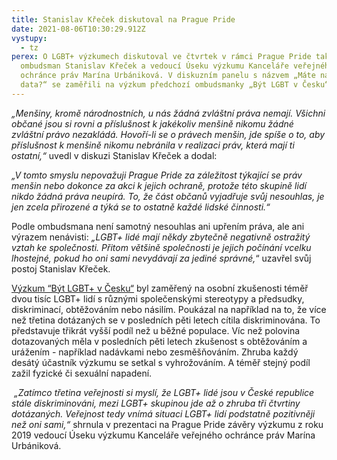 ```yaml
---
title: Stanislav Křeček diskutoval na Prague Pride
date: 2021-08-06T10:30:29.912Z
vystupy:
  - tz
perex: O LGBT+ výzkumech diskutoval ve čtvrtek v rámci Prague Pride také
  ombudsman Stanislav Křeček a vedoucí Úseku výzkumu Kanceláře veřejného
  ochránce práv Marína Urbániková. V diskuzním panelu s názvem „Máte na to
  data?“ se zaměřili na výzkum předchozí ombudsmanky „Být LGBT v Česku“.
---
```

<p><em>&bdquo;Menšiny, kromě národnostních, u nás žádná zvláštní práva nemají. Všichni občané jsou si rovni a příslušnost k jakékoliv menšině nikomu žádné zvláštní právo nezakládá. Hovoří-li se o právech menšin, jde spíše o to, aby příslušnost k menšině nikomu nebránila v realizaci práv, která mají ti ostatní,&ldquo; </em>uvedl v&nbsp;diskuzi Stanislav Křeček a dodal:</p>

<p><em>&bdquo;V tomto smyslu nepovažuji Prague Pride za záležitost týkající se práv menšin nebo dokonce za akci k jejich ochraně, protože této skupině lidí nikdo žádná práva neupírá. To, že část občanů vyjadřuje svůj nesouhlas, je jen zcela přirozené a týká se to ostatně každé lidské činnosti.&ldquo; </em></p>

<p>Podle ombudsmana není samotný nesouhlas ani upřením práva, ale ani výrazem nenávisti: <em>&bdquo;LGBT+ lidé mají někdy zbytečně negativně ostražitý vztah ke společnosti. Přitom většině společnosti je jejich počínání vcelku lhostejné, pokud ho oni sami nevydávají za jediné správné,</em>&ldquo; uzavřel svůj postoj Stanislav Křeček.&nbsp;</p>

<p><a href="https://www.ochrance.cz/uploads-import/DISKRIMINACE/Vyzkum/Vyzkum-LGBT.pdf">Výzkum &ldquo;Být LGBT+ v&nbsp;Česku&ldquo;</a> byl zaměřený na osobní zkušenosti téměř dvou tisíc LGBT+ lidí s&nbsp;různými společenskými stereotypy a předsudky, diskriminací, obtěžováním nebo násilím. Poukázal na například na to, že více než třetina dotázaných se v&nbsp;posledních pěti letech cítila diskriminována. To představuje třikrát vyšší podíl než u běžné populace. Víc než polovina dotazovaných měla v&nbsp;posledních pěti letech zkušenost s&nbsp;obtěžováním a urážením - například nadávkami nebo zesměšňováním. Zhruba každý desátý účastník výzkumu se setkal s&nbsp;vyhrožováním. A téměř stejný podíl zažil&nbsp;fyzické či sexuální napadení.</p>

<p>&nbsp;<em>&bdquo;Zatímco třetina veřejnosti si myslí, že LGBT+ lidé jsou v České republice stále diskriminováni, mezi LGBT+ skupinou jde až o zhruba tři čtvrtiny dotázaných. Veřejnost tedy vnímá situaci LGBT+ lidí podstatně pozitivněji než oni sami,&ldquo;</em> shrnula v&nbsp;prezentaci na Prague Pride závěry výzkumu z&nbsp;roku 2019 vedoucí Úseku výzkumu Kanceláře veřejného ochránce práv Marína Urbániková.</p>
